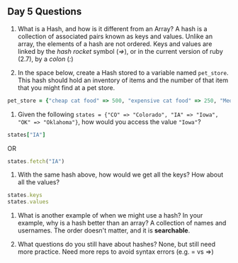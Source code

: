 ## Day 5 Questions

1. What is a Hash, and how is it different from an Array?
A hash is a collection of associated pairs known as keys and values. Unlike an array, the elements of a hash are not ordered. Keys and values are linked by the _hash rocket_ symbol (_=>_), or in the current version of ruby (2.7), by a _colon_ (_:_)

1. In the space below, create a Hash stored to a variable named `pet_store`.  This hash should hold an inventory of items and the number of that item that you might find at a pet store.

```ruby
pet_store = {"cheap cat food" => 500, "expensive cat food" => 250, "Meow Mix" => 25, "spiked dog collar" => 30, "ridiculous dog costume" => 97}
```

1. Given the following `states = {"CO" => "Colorado", "IA" => "Iowa", "OK" => "Oklahoma"}`, how would you access the value `"Iowa"`?

```ruby
states["IA"]
```
OR
```ruby
states.fetch("IA")
```
1. With the same hash above, how would we get all the keys?  How about all the values?

```ruby
states.keys
states.values
```

1. What is another example of when we might use a hash?  In your example, why is a hash better than an array?
A collection of names and usernames. The order doesn't matter, and it is **searchable**.

1. What questions do you still have about hashes?
None, but still need more practice. Need more reps to avoid syntax errors (e.g. = vs =>)
